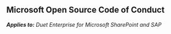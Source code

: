 ## Microsoft Open Source Code of Conduct

***Applies to:** Duet Enterprise for Microsoft SharePoint and SAP*
